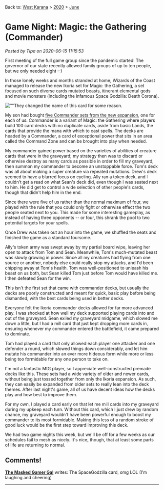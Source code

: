 Back to: [West Karana](/posts/westkarana.md) > [2020](/posts/2020/westkarana.md) > [June](./westkarana.md)
# Game Night: Magic: the Gathering (Commander)

*Posted by Tipa on 2020-06-15 11:15:53*


First meeting of the full game group since the pandemic started! The governor of our state recently allowed family groups of up to ten people, but we only needed eight :-)



In those lonely weeks and months stranded at home, Wizards of the Coast managed to release the new Ikoria set for Magic: the Gathering, a set focused on such diverse cards mutated beasts, itinerant elemental gods and movie monsters (including the infamous Space Godzilla: Death Corona).



![\"\"](\"https://chasingdings.com/wp-content/uploads/2020/06/deathcorona.png\")They changed the name of this card for some reason.

My son had bought [five Commander sets from the new expansion](\"https://magic.wizards.com/en/articles/archive/card-preview/ikoria-commander-2020-04-03\"), one for each of us. Commander is a variant of Magic: the Gathering where players build 100 card decks with no duplicate cards, aside from basic Lands, the cards that provide the mana with which to cast spells. The decks are headed by a Commander, a card of exceptional power that sits in an area called the Command Zone and can be brought into play when needed.



My commander gained power based on the varieties of abilities of creature cards that were in the graveyard; my strategy then was to discard or otherwise destroy as many cards as possible in order to fill my graveyard, then summon my commander to become an unstoppable force. Tom's deck was all about making a super creature via repeated mutations. Drew's deck seemed to have a blurred focus on cycling. Ally ran a token deck, and I couldn't get a read on what Sean's deck did, even though I was seated next to him. He did get to control a wide selection of other people's cards, though that didn't help him in the end.



Since there were five of us rather than the normal maximum of four, we played with the rule that you could only fight or otherwise effect the two people seated next to you. This made for some interesting gameplay, as instead of having three opponents -- or four, this shrank the pool to two potential targets for your spells.



Once Drew was taken out an hour into the game, we shuffled the seats and finished the game as a standard foursome.



Ally's token army was swept away by my partial board wipe, leaving her open to attack from Tom and Sean. Meanwhile, Tom's much-mutated beast was slowly growing in power. Since all my creatures had flying from one source or another, nobody else could really stop my attacks, and I'd been chipping away at Tom's health. Tom was well-positioned to unleash his beast on us both, but Sean killed Tom just before Tom would have killed me. I then defeated Sean for the win.



This isn't the first set that came with commander decks, but usually the decks are poorly constructed and meant for quick, basic play before being dismantled, with the best cards being used in better decks. 



Everyone felt the Ikoria commander decks allowed for far more advanced play. I was shocked at how well my deck supported playing cards into and out of the graveyard. Sean exiled my graveyard midgame, which slowed me down a little, but I had a mill card that just kept dropping more cards in, ensuring whenever my commander entered the battlefield, it came prepared to dominate.



Tom had played a card that only allowed each player one attacker and one defender a round, which slowed things down considerably, and let him mutate his commander into an ever more hideous form while more or less being too formidable for any one person to take on.



I'm not a fantastic MtG player, so I appreciate well-constructed premade decks like this. These sets had a wide variety of older and newer cards, without being just tossed together from only the Ikoria expansion. As such, they can easily be expanded from older sets to really lean into the deck themes. After last night's game, all of us have decent ideas how the decks play and how best to improve them.



For my own, I played a card early on that let me mill cards into my graveyard during my upkeep each turn. Without this card, which I just drew by random chance, my graveyard wouldn't have been powerful enough to boost my commander to its most formidable. Making this less of a random stroke of good luck would be the first step toward improving this deck.



We had two game nights this week, but we'll be off for a few weeks as our schedules fail to mesh as nicely. It's nice, though, that at least some parts of life are returning to normal.



## Comments!

**[The Masked Gamer Gal](http://graysotome.com)** writes: The SpaceGodzilla card, omg LOL (I'm laughing and cheering)

---

